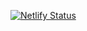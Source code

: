 [![Netlify Status](https://api.netlify.com/api/v1/badges/4e01552c-a13b-4b0a-80bc-22bad306e966/deploy-status)](https://app.netlify.com/sites/cocky-goldwasser-ec1dba/deploys)
